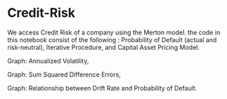 # Credit-Risk
We access Credit Risk of a company using the Merton model. the code in this notebook consist of the following : 
Probability of Default (actual and risk-neutral),  Iterative Procedure, and  Capital Asset Pricing Model. 

Graph: Annualized Volatility,

Graph: Sum Squared Difference Errors,

Graph: Relationship between Drift Rate and Probability of Default.
